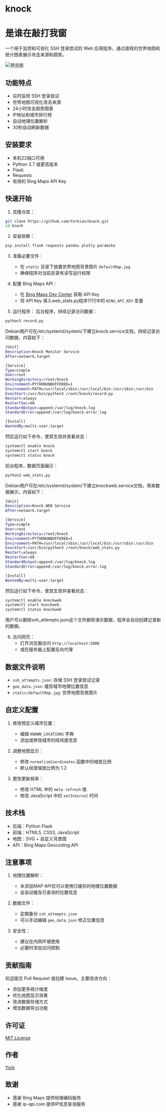 # knock
# 是谁在敲打我窗

一个用于监控和可视化 SSH 登录尝试的 Web 应用程序。通过直观的世界地图和统计图表展示攻击来源和趋势。

![预览图](https://i.imgur.com/qIz8MHg.jpeg)

## 功能特点

- 实时监控 SSH 登录尝试
- 世界地图可视化攻击来源
- 24小时攻击趋势图表
- IP地址和城市排行榜
- 自动地理位置解析
- 30秒自动刷新数据

## 安装要求

- 本机22端口可用
- Python 3.7 或更高版本
- Flask
- Requests
- 有效的 Bing Maps API Key

## 快速开始

1. 克隆仓库：
```bash
git clone https://github.com/Yorkian/knock.git
cd knock
```

2. 安装依赖：
```bash
pip install flask requests pandas plotly paramiko
```

3. 准备必要文件：
   - 在 `static` 目录下放置世界地图背景图片 `defaultMap.jpg`
   - 确保程序对当前目录有读写运行权限

4. 配置 Bing Maps API：
   - 在 [Bing Maps Dev Center](https://www.bingmapsportal.com/) 获取 API Key
   - 将 API Key 填入web_stats.py程序17行中的 `BING_API_KEY` 变量

5. 运行程序：
后台程序，持续记录访问数据：
```bash
python3 record.py
```
Debian用户可在/etc/systemd/system/下建立knock.service文档，持续记录访问数据，内容如下：
```bash
[Unit]
Description=Knock Monitor Service
After=network.target

[Service]
Type=simple
User=root
WorkingDirectory=/root/knock
Environment=PYTHONUNBUFFERED=1
Environment=PATH=/usr/local/sbin:/usr/local/bin:/usr/sbin:/usr/bin
ExecStart=/usr/bin/python3 /root/knock/record.py
Restart=always
RestartSec=60
StandardOutput=append:/var/log/knock.log
StandardError=append:/var/log/knock.error.log

[Install]
WantedBy=multi-user.target
```
然后运行如下命令，使其生效并查看状态：
```bash
systemctl enable knock
systemctl start knock
systemctl status knock
```

前台程序，数据页面展示：
```bash
python3 web_stats.py
```
Debian用户可在/etc/systemd/system/下建立knockweb.service文档，用来数据展示，内容如下：
```bash
[Unit]
Description=Knock WEB Service
After=network.target

[Service]
Type=simple
User=root
WorkingDirectory=/root/knock
Environment=PYTHONUNBUFFERED=1
Environment=PATH=/usr/local/sbin:/usr/local/bin:/usr/sbin:/usr/bin
ExecStart=/usr/bin/python3 /root/knock/web_stats.py
Restart=always
RestartSec=60
StandardOutput=append:/var/log/knock.log
StandardError=append:/var/log/knock.error.log

[Install]
WantedBy=multi-user.target
```
然后运行如下命令，使其生效并查看状态：
```bash
systemctl enable knockweb
systemctl start knockweb
systemctl status knockweb
```
用户可以删除ssh_attempts.json这个文件删除演示数据，程序会自动创建记录新的数据。


6. 访问网页：
   - 打开浏览器访问 `http://localhost:5000`
   - 或在服务器上配置反向代理

## 数据文件说明

- `ssh_attempts.json`: 存储 SSH 登录尝试记录
- `geo_data.json`: 缓存城市地理位置信息
- `static/defaultMap.jpg`: 世界地图背景图片

## 自定义配置

1. 修改预定义城市位置：
   - 编辑 `KNOWN_LOCATIONS` 字典
   - 添加或修改城市的经纬度信息

2. 调整地图显示：
   - 修改 `normalizeCoordinates` 函数中的缩放比例
   - 默认经度缩放比例为 1.2

3. 更改更新频率：
   - 修改 HTML 中的 `meta refresh` 值
   - 修改 JavaScript 中的 `setInterval` 时间

## 技术栈

- 后端：Python Flask
- 前端：HTML5, CSS3, JavaScript
- 地图：SVG + 自定义背景图
- API：Bing Maps Geocoding API

## 注意事项

1. 地理位置解析：
   - 未添加MAP API仅可以使用已缓存的地理位置数据
   - 会自动缓存已查询的位置信息

2. 数据文件：
   - 定期备份 `ssh_attempts.json`
   - 可以手动编辑 `geo_data.json` 修正位置信息

3. 安全性：
   - 建议在内网环境使用
   - 必要时添加访问控制

## 贡献指南

欢迎提交 Pull Request 或创建 Issue。主要改进方向：

- 添加更多统计维度
- 优化地图显示效果
- 改进数据存储方式
- 增加数据导出功能

## 许可证

[MIT License](LICENSE)

## 作者

[York](https://github.com/Yorkian)

## 致谢

- 感谢 Bing Maps 提供地理编码服务
- 感谢 ip-api.com 提供IP信息查询服务

